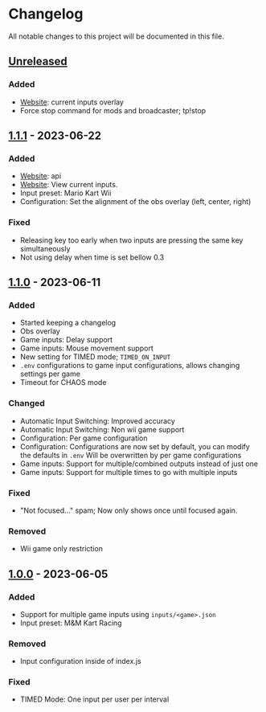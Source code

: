 # Changelog

All notable changes to this project will be documented in this file.

## [Unreleased]

### Added

- [Website]: current inputs overlay
- Force stop command for mods and broadcaster; tp!stop

## [1.1.1] - 2023-06-22

### Added

- [Website]​: api
- [Website]: View current inputs.
- Input preset: Mario Kart Wii
- Configuration: Set the alignment of the obs overlay (left, center, right)

### Fixed

- Releasing key too early when two inputs are pressing the same key simultaneously
- Not using delay when time is set bellow 0.3

## [1.1.0] - 2023-06-11

### Added

- Started keeping a changelog
- Obs overlay
- Game inputs: Delay support
- Game inputs: Mouse movement support
- New setting for TIMED mode; `TIMED_ON_INPUT`
- `.env` configurations to game input configurations, allows changing settings per game
- Timeout for CHAOS mode

### Changed

- Automatic Input Switching: Improved accuracy
- Automatic Input Switching: Non wii game support
- Configuration: Per game configuration
- Configuration: Configurations are now set by default, you can modify the defaults in `.env`
  Will be overwritten by per game configurations
- Game inputs: Support for multiple/combined outputs instead of just one
- Game inputs: Support for multiple times to go with multiple inputs

### Fixed

- "Not focused..." spam; Now only shows once until focused again.

### Removed

- Wii game only restriction

## [1.0.0] - 2023-06-05

### Added

- Support for multiple game inputs using `inputs/<game>.json`
- Input preset: M&M Kart Racing

### Removed

- Input configuration inside of index.js

### Fixed

- TIMED Mode: One input per user per interval

[website]: https://twitchplays.greasygang.co
[unreleased]: https://github.com/veryCrunchy/TwitchPlays/compare/v1.1.1...HEAD
[1.1.1]: https://github.com/veryCrunchy/TwitchPlays/compare/v1.1.0...v1.1.1
[1.1.0]: https://github.com/veryCrunchy/TwitchPlays/compare/v1.0.0...v1.1.0
[1.0.0]: https://github.com/veryCrunchy/TwitchPlays/releases/tag/v1.0.0
